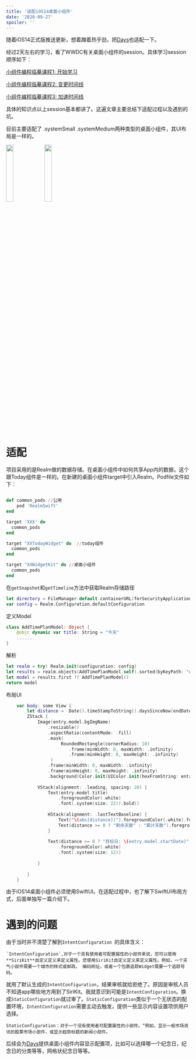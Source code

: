 ```yaml
---
title: '适配iOS14桌面小组件'
date: '2020-09-27'
spoiler: ''
---
```


  随着iOS14正式版推送更新，想着蹭着热乎劲，把[Days](https://apps.apple.com/cn/app/days%E5%A4%87%E5%BF%98%E6%97%A5-%E7%BA%AA%E5%BF%B5%E9%87%8D%E8%A6%81%E7%9A%84%E6%97%A5%E5%AD%90/id1492204944)也适配一下。

经过2天左右的学习，看了WWDC有关桌面小组件的session。具体学习session顺序如下：

[小组件编程临摹课程1: 开始学习](https://developer.apple.com/videos/play/wwdc2020/10034)

[小组件编程临摹课程2: 变更时间线](https://developer.apple.com/videos/play/wwdc2020/10035)

[小组件编程临摹课程3: 加速时间线](https://developer.apple.com/videos/play/wwdc2020/10036)

具体的知识点以上session基本都讲了。这遍文章主要总结下适配过程以及遇到的坑。

目前主要适配了 .systemSmall  .systemMedium两种类型的桌面小组件，其UI布局是一样的。

<div>
 <img src="https://user-images.githubusercontent.com/15700015/94357145-c8f6aa80-00c8-11eb-8726-a65cca3d4654.png" width="20%" alt=""/>
 <img src="https://user-images.githubusercontent.com/15700015/94356322-af049a00-00bf-11eb-95d1-ec30b75fcd54.png" width="20%" alt=""/>
</div>

# 适配

项目采用的是Realm做的数据存储。在桌面小组件中如何共享App内的数据，这个跟Today组件是一样的。在新建的桌面小组件target中引入Realm。Podfile文件如下：

```ruby

def common_pods //公用
    pod 'RealmSwift'
end

target 'XXX' do
  common_pods
end

target "XXTodayWidget" do  //today组件
  common_pods
end

target "XXWidgetKit" do //桌面小组件
  common_pods
end
```

在`getSnapshot`和`getTimeline`方法中获取Realm存储路径

```swift
let directory = FileManager.default.containerURL(forSecurityApplicationGroupIdentifier: "你的App Group 名称")! as NSURL
var config = Realm.Configuration.defaultConfiguration
```

定义Model

```swift
class AddTimePlanModel: Object {
    @objc dynamic var title: String = "今天"
    ......
}
```

解析

```swift
let realm = try! Realm.init(configuration: config)
let results = realm.objects(AddTimePlanModel.self).sorted(byKeyPath: "order")
let model = results.first ?? AddTimePlanModel()
return model
```

布局UI

```swift
    var body: some View {
        let distance =  Date().timeStampToString().daysSinceNow(endDate: entry.model.startDate)
        ZStack {
            Image(entry.model.bgImgName)
                .resizable()
                .aspectRatio(contentMode: .fill)
                .mask(
                     RoundedRectangle(cornerRadius: 10)
                        .frame(minWidth: 0, maxWidth: .infinity)
                        .frame(minHeight: 0, maxHeight: .infinity)
                 )
                .frame(minWidth: 0, maxWidth: .infinity)
                .frame(minHeight: 0, maxHeight: .infinity)
                .background(Color.init(UIColor.init(hexFromString: entry.model.carBgColor)))
            
            VStack(alignment: .leading, spacing: 20) {
                Text(entry.model.title)
                    .foregroundColor(.white)
                    .font(.system(size: 22)).bold()
                
                HStack(alignment: .lastTextBaseline) {
                    Text("\(abs(distance))").foregroundColor(.white).font(.system(size: 40))
                    Text(distance >= 0 ? "剩余天数" : "累计天数").foregroundColor(.white).font(.system(size: 12))
                }
                
                Text(distance >= 0 ? "目标日: \(entry.model.startDate)" : "起始日: \(entry.model.startDate)")
                    .foregroundColor(.white)
                    .font(.system(size: 12))
           
            }
            
        }
    }
```

由于iOS14桌面小组件必须使用SwiftUI。在适配过程中，也了解下SwiftUI布局方式，后面单独写一篇介绍下。

# 遇到的问题

由于当时并不清楚了解到`IntentConfiguration `的具体含义：

```
`IntentConfiguration`,对于一个具有使用者可配置属性的小部件来说，您可以使用**SiriKit**自定义定义来定义属性。您使用SiriKit自定义定义来定义属性。例如，一个天气小部件需要一个城市的样式或邮政。 编码网址，或者一个包裹追踪Widget需要一个追踪号码。
```

就用了默认生成的`IntentConfiguration`，结果审核就给拒绝了。原因是审核人员不知道app哪些地方用到了SiriKit。我就意识到可能是`IntentConfiguration`。换成`StaticConfiguration`就过审了。`StaticConfiguration`类似于一个无状态的配置环境，`IntentConfiguration`需要主动去触发，提供一些显示内容设置项供用户选择。

```
StaticConfiguration：对于一个没有使用者可配置属性的小部件。“例如，显示一般市场资讯的股票市场小部件，或显示趋势标题的新闻小部件。
```

后续会为[Days](https://apps.apple.com/cn/app/days%E5%A4%87%E5%BF%98%E6%97%A5-%E7%BA%AA%E5%BF%B5%E9%87%8D%E8%A6%81%E7%9A%84%E6%97%A5%E5%AD%90/id1492204944)提供桌面小组件内容显示配置项，比如可以选择哪一个纪念日，纪念日的分类等等，网格状纪念日等等。


  